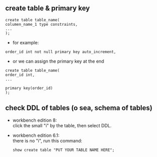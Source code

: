 ## create table & primary key

```
create table table_name(
columen_name_1 type constraints,
...
);
```
- for example:

```
order_id int not null primary key auto_increment,
```

- or we can assign the primary key at the end
```
create table table_name(
order_id int,
...

primary key(order_id)
);
```

## check DDL of tables (o sea, schema of tables)

- workbench edition 8:   
  click the small "i" by the table, then select DDL.
  
- workbench edition 6.1:   
  there is no "i", run this command:
  ```
  show create table "PUT YOUR TABLE NAME HERE";
  ```
  
  
  
  
